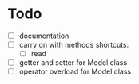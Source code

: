 # Todo

- [ ] documentation
- [ ] carry on with methods shortcuts:
  - [ ] read
- [ ] getter and setter for Model class
- [ ] operator overload for Model class